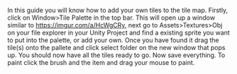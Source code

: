 In this guide you will know how to add your own tiles to the tile map. Firstly, click on Window>Tile Palette in the top bar. This will open up a window similar to https://imgur.com/a/HcWgCRy, next go to Assets>Textures>Obj on your file explorer in your Unity Project and find a existing sprite you want to put into the palette, or add your own. Once you have found it drag the tile(s) onto the pallete and click select folder on the new window that pops up. You should now have all the tiles ready to go. Now save everything. To paint click the brush and the item and drag your mouse to paint.